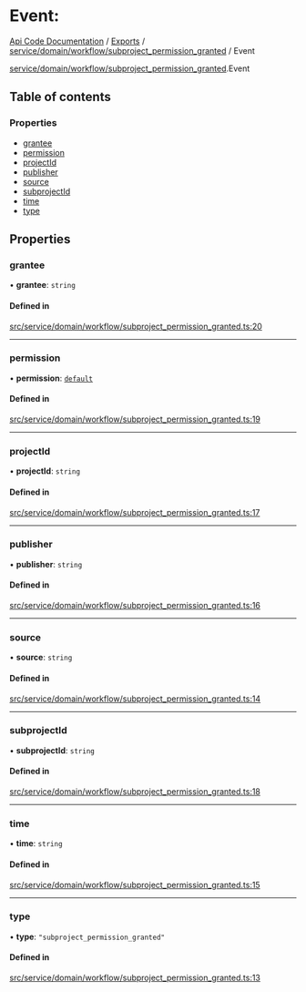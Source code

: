 # Event: 
 
[Api Code Documentation](../README.md) / [Exports](../modules.md) / [service/domain/workflow/subproject\_permission\_granted](../modules/service_domain_workflow_subproject_permission_granted.md) / Event

[service/domain/workflow/subproject_permission_granted](../modules/service_domain_workflow_subproject_permission_granted.md).Event

## Table of contents

### Properties

- [grantee](service_domain_workflow_subproject_permission_granted.Event.md#grantee)
- [permission](service_domain_workflow_subproject_permission_granted.Event.md#permission)
- [projectId](service_domain_workflow_subproject_permission_granted.Event.md#projectid)
- [publisher](service_domain_workflow_subproject_permission_granted.Event.md#publisher)
- [source](service_domain_workflow_subproject_permission_granted.Event.md#source)
- [subprojectId](service_domain_workflow_subproject_permission_granted.Event.md#subprojectid)
- [time](service_domain_workflow_subproject_permission_granted.Event.md#time)
- [type](service_domain_workflow_subproject_permission_granted.Event.md#type)

## Properties

### grantee

• **grantee**: `string`

#### Defined in

[src/service/domain/workflow/subproject_permission_granted.ts:20](https://github.com/openkfw/TruBudget/blob/4d7fd4be/api/src/service/domain/workflow/subproject_permission_granted.ts#L20)

___

### permission

• **permission**: [`default`](../modules/authz_intents.md#default)

#### Defined in

[src/service/domain/workflow/subproject_permission_granted.ts:19](https://github.com/openkfw/TruBudget/blob/4d7fd4be/api/src/service/domain/workflow/subproject_permission_granted.ts#L19)

___

### projectId

• **projectId**: `string`

#### Defined in

[src/service/domain/workflow/subproject_permission_granted.ts:17](https://github.com/openkfw/TruBudget/blob/4d7fd4be/api/src/service/domain/workflow/subproject_permission_granted.ts#L17)

___

### publisher

• **publisher**: `string`

#### Defined in

[src/service/domain/workflow/subproject_permission_granted.ts:16](https://github.com/openkfw/TruBudget/blob/4d7fd4be/api/src/service/domain/workflow/subproject_permission_granted.ts#L16)

___

### source

• **source**: `string`

#### Defined in

[src/service/domain/workflow/subproject_permission_granted.ts:14](https://github.com/openkfw/TruBudget/blob/4d7fd4be/api/src/service/domain/workflow/subproject_permission_granted.ts#L14)

___

### subprojectId

• **subprojectId**: `string`

#### Defined in

[src/service/domain/workflow/subproject_permission_granted.ts:18](https://github.com/openkfw/TruBudget/blob/4d7fd4be/api/src/service/domain/workflow/subproject_permission_granted.ts#L18)

___

### time

• **time**: `string`

#### Defined in

[src/service/domain/workflow/subproject_permission_granted.ts:15](https://github.com/openkfw/TruBudget/blob/4d7fd4be/api/src/service/domain/workflow/subproject_permission_granted.ts#L15)

___

### type

• **type**: ``"subproject_permission_granted"``

#### Defined in

[src/service/domain/workflow/subproject_permission_granted.ts:13](https://github.com/openkfw/TruBudget/blob/4d7fd4be/api/src/service/domain/workflow/subproject_permission_granted.ts#L13)
